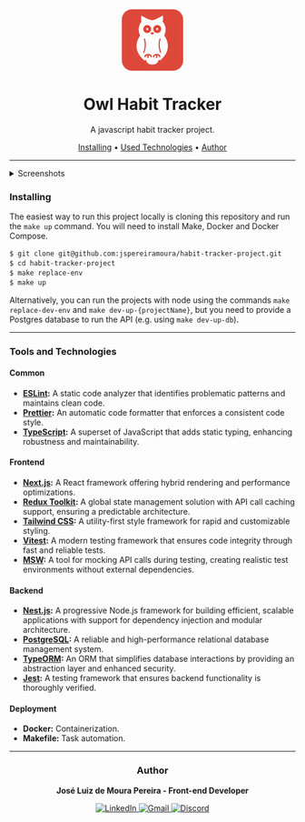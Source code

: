 
<div align="center"><img src=".assets/Owl.png"/></div>
<h1 align="center">Owl Habit Tracker</h1>

<p align="center">A javascript habit tracker project.</p>

<p align="center">
    <a href="#installing">Installing</a> •
    <a href="#tools-and-technologies">Used Technologies</a> •
    <a href="#author">Author</a>
</p>

---

<details>
  <summary>Screenshots</summary>
  <img src=".assets/screenshots/home_page.png" />
  <img src=".assets/screenshots/login_page.png" />
  <img src=".assets/screenshots/habit_page.png" />
</details>

<h3 id="installing">Installing</h3>

The easiest way to run this project locally is cloning this repository and run the `make up` command. You will need to install Make, Docker and Docker Compose.

```bash
$ git clone git@github.com:jspereiramoura/habit-tracker-project.git
$ cd habit-tracker-project
$ make replace-env
$ make up
```

Alternatively, you can run the projects with node using the commands `make replace-dev-env` and `make dev-up-{projectName}`, but you need to provide a Postgres database to run the API (e.g. using `make dev-up-db`).

---

### Tools and Technologies

#### Common

- **[ESLint](https://eslint.org/):** A static code analyzer that identifies problematic patterns and maintains clean code.
- **[Prettier](http://prettier.io/):** An automatic code formatter that enforces a consistent code style.
- **[TypeScript](https://www.typescriptlang.org/):** A superset of JavaScript that adds static typing, enhancing robustness and maintainability.

#### Frontend

- **[Next.js](https://nextjs.org/):** A React framework offering hybrid rendering and performance optimizations.
- **[Redux Toolkit](https://redux-toolkit.js.org):** A global state management solution with API call caching support, ensuring a predictable architecture.
- **[Tailwind CSS](https://tailwindcss.com/):** A utility-first style framework for rapid and customizable styling.
- **[Vitest](https://vitest.dev/):** A modern testing framework that ensures code integrity through fast and reliable tests.
- **[MSW](https://mswjs.io/):** A tool for mocking API calls during testing, creating realistic test environments without external dependencies.

#### Backend

- **[Nest.js](https://nestjs.com/):** A progressive Node.js framework for building efficient, scalable applications with support for dependency injection and modular architecture.
- **[PostgreSQL](https://www.postgresql.org/):** A reliable and high-performance relational database management system.
- **[TypeORM](https://typeorm.io/):** An ORM that simplifies database interactions by providing an abstraction layer and enhanced security.
- **[Jest](https://jestjs.io/):** A testing framework that ensures backend functionality is thoroughly verified.

#### Deployment

- **Docker:** Containerization.
- **Makefile:** Task automation.

---

<div align="center">
<h3 id="autor">Author</h3>

<strong>José Luiz de Moura Pereira - Front-end Developer</strong>

<div>
  <a href="https://www.linkedin.com/in/jspereiramoura" target="_blank">
    <img src="https://img.shields.io/static/v1?message=LinkedIn&logo=linkedin&label=&color=0077B5&logoColor=white&labelColor=&style=for-the-badge" height="32" alt="LinkedIn" />
  </a>
  <a href="mailto:joseluiz.zp@gmail.com">
    <img src="https://img.shields.io/static/v1?message=Gmail&logo=gmail&label=&color=D14836&logoColor=white&labelColor=&style=for-the-badge" height="32" alt="Gmail" />
  </a>
  <a href="https://discordapp.com/users/jspereiramoura" target="_blank">
    <img src="https://img.shields.io/static/v1?message=Discord&logo=discord&label=&color=7289DA&logoColor=white&labelColor=&style=for-the-badge" height="32" alt="Discord" />
  </a>
</div>

</div>